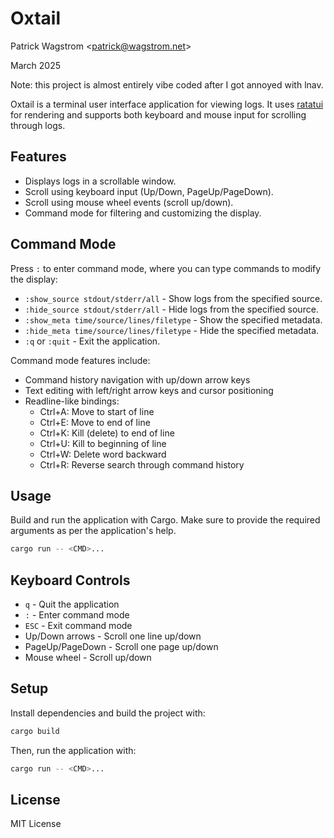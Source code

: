 # Oxtail

Patrick Wagstrom &lt;patrick@wagstrom.net&gt;

March 2025

Note: this project is almost entirely vibe coded after I got annoyed with lnav.

Oxtail is a terminal user interface application for viewing logs. It uses [ratatui](https://github.com/ratatui-org/ratatui) for rendering and supports both keyboard and mouse input for scrolling through logs.

## Features

- Displays logs in a scrollable window.
- Scroll using keyboard input (Up/Down, PageUp/PageDown).
- Scroll using mouse wheel events (scroll up/down).
- Command mode for filtering and customizing the display.

## Command Mode

Press `:` to enter command mode, where you can type commands to modify the display:

- `:show_source stdout/stderr/all` - Show logs from the specified source.
- `:hide_source stdout/stderr/all` - Hide logs from the specified source.
- `:show_meta time/source/lines/filetype` - Show the specified metadata.
- `:hide_meta time/source/lines/filetype` - Hide the specified metadata.
- `:q` or `:quit` - Exit the application.

Command mode features include:
- Command history navigation with up/down arrow keys
- Text editing with left/right arrow keys and cursor positioning
- Readline-like bindings:
  - Ctrl+A: Move to start of line
  - Ctrl+E: Move to end of line
  - Ctrl+K: Kill (delete) to end of line
  - Ctrl+U: Kill to beginning of line
  - Ctrl+W: Delete word backward
  - Ctrl+R: Reverse search through command history

## Usage

Build and run the application with Cargo. Make sure to provide the required arguments as per the application's help.

```bash
cargo run -- <CMD>...
```

## Keyboard Controls

- `q` - Quit the application
- `:` - Enter command mode
- `ESC` - Exit command mode
- Up/Down arrows - Scroll one line up/down
- PageUp/PageDown - Scroll one page up/down
- Mouse wheel - Scroll up/down

## Setup

Install dependencies and build the project with:

```bash
cargo build
```

Then, run the application with:

```bash
cargo run -- <CMD>...
```

## License

MIT License
